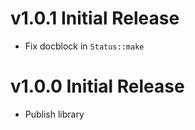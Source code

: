 # v1.0.1 Initial Release
- Fix docblock in `Status::make`

# v1.0.0 Initial Release
- Publish library
